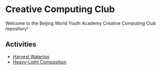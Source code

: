 # Creative Computing Club

Welcome to the Beijing World Youth Academy Creative Computing Club repository!

## Activities

* [Harvest Waterloo](./Activities/HarvestWaterloo/README.md)
* [Heavy-Light Composition](./Activities/HeavyLight/README.md)